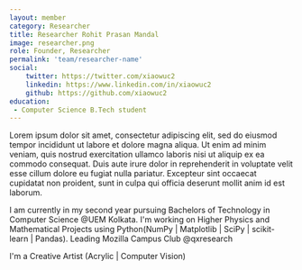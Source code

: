 ```yaml
---
layout: member
category: Researcher
title: Researcher Rohit Prasan Mandal
image: researcher.png
role: Founder, Researcher
permalink: 'team/researcher-name'
social:
    twitter: https://twitter.com/xiaowuc2
    linkedin: https://www.linkedin.com/in/xiaowuc2
    github: https://github.com/xiaowuc2
education:
 - Computer Science B.Tech student
---
```


Lorem ipsum dolor sit amet, consectetur adipiscing elit, sed do eiusmod
tempor incididunt ut labore et dolore magna aliqua. Ut enim ad minim veniam,
quis nostrud exercitation ullamco laboris nisi ut aliquip ex ea commodo
consequat. Duis aute irure dolor in reprehenderit in voluptate velit
esse cillum dolore eu fugiat nulla pariatur. Excepteur sint occaecat
cupidatat non proident, sunt in culpa qui officia deserunt
mollit anim id est laborum.

I am currently in my second year pursuing Bachelors of Technology in 
Computer Science @UEM Kolkata. I'm working on Higher Physics and 
Mathematical Projects using Python(NumPy | Matplotlib | SciPy | 
scikit-learn | Pandas). Leading Mozilla Campus Club @qxresearch

I'm a Creative Artist (Acrylic | Computer Vision)
